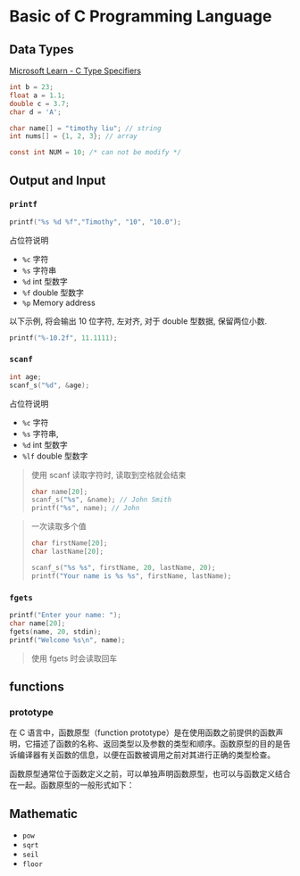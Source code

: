 # Basic of C Programming Language

## Data Types

[Microsoft Learn - C Type Specifiers](https://learn.microsoft.com/en-us/cpp/c-language/c-type-specifiers)

```c
int b = 23;
float a = 1.1;
double c = 3.7;
char d = 'A';

char name[] = "timothy liu"; // string
int nums[] = {1, 2, 3}; // array

const int NUM = 10; /* can not be modify */
```

## Output and Input

### `printf`

```c
printf("%s %d %f","Timothy", "10", "10.0");
```

占位符说明

-   `%c` 字符
-   `%s` 字符串
-   `%d` int 型数字
-   `%f` double 型数字
-   `%p` Memory address

以下示例, 将会输出 10 位字符, 左对齐, 对于 double 型数据, 保留两位小数.

```c
printf("%-10.2f", 11.1111);
```

### `scanf`

```c
int age;
scanf_s("%d", &age);
```

占位符说明

-   `%c` 字符
-   `%s` 字符串,
-   `%d` int 型数字
-   `%lf` double 型数字

> 使用 scanf 读取字符时, 读取到空格就会结束
>
> ```c
> char name[20];
> scanf_s("%s", &name); // John Smith
> printf("%s", name); // John
> ```

> 一次读取多个值
>
> ```c
> char firstName[20];
> char lastName[20];
>
> scanf_s("%s %s", firstName, 20, lastName, 20);
> printf("Your name is %s %s", firstName, lastName);
> ```

### `fgets`

```c
printf("Enter your name: ");
char name[20];
fgets(name, 20, stdin);
printf("Welcome %s\n", name);
```

> 使用 fgets 时会读取回车

## functions

### prototype

在 C 语言中，函数原型（function prototype）是在使用函数之前提供的函数声明，它描述了函数的名称、返回类型以及参数的类型和顺序。函数原型的目的是告诉编译器有关函数的信息，以便在函数被调用之前对其进行正确的类型检查。

函数原型通常位于函数定义之前，可以单独声明函数原型，也可以与函数定义结合在一起。函数原型的一般形式如下：

## Mathematic

-   `pow`
-   `sqrt`
-   `seil`
-   `floor`
